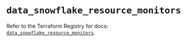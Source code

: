 # `data_snowflake_resource_monitors`

Refer to the Terraform Registry for docs: [`data_snowflake_resource_monitors`](https://registry.terraform.io/providers/snowflake-labs/snowflake/0.98.0/docs/data-sources/resource_monitors).
